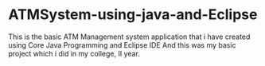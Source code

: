 # ATMSystem-using-java-and-Eclipse
This is the basic ATM Management system application that i have created using Core Java Programming and Eclipse IDE
And this was my basic project which i did in my college, II year.
